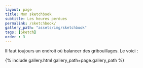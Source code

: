 ```yaml
---
layout: page
title: Mon sketchbook
subtitle: Les heures perdues
permalink: /sketchbook/
gallery_path: "assets/img/sketchbook"
tags: [Sketch]
order : 3
---
```


Il faut toujours un endroit où balancer des gribouillages. 
Le voici :

{% include gallery.html gallery_path=page.gallery_path %}